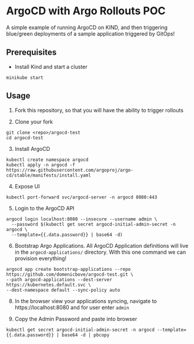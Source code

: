 # ArgoCD with Argo Rollouts POC

A simple example of running ArgoCD on KIND, and then triggering blue/green deployments of a sample application triggered by GitOps!

## Prerequisites
- Install Kind and start a cluster
```
minikube start
```

## Usage
1. Fork this repository, so that you will have the ability to trigger rollouts

2. Clone your fork
```
git clone <repo>/argocd-test
cd argocd-test
```

3. Install ArgoCD
```
kubectl create namespace argocd
kubectl apply -n argocd -f https://raw.githubusercontent.com/argoproj/argo-cd/stable/manifests/install.yaml
``` 

4. Expose UI
```
kubectl port-forward svc/argocd-server -n argocd 8080:443
```

5. Login to the ArgoCD API
```
argocd login localhost:8080 --insecure --username admin \
  --password $(kubectl get secret argocd-initial-admin-secret -n argocd \
  --template={{.data.password}} | base64 -d)
```

6. Bootstrap Argo Applications. All ArgoCD Application definitions will live in the `argocd-applications/` directory. With this one command we can provision everything!
```
argocd app create bootstrap-applications --repo https://github.com/domenicbove/argocd-test.git \
--path argocd-applications --dest-server https://kubernetes.default.svc \
--dest-namespace default --sync-policy auto
```

8. In the browser view your applications syncing, navigate to https://localhost:8080 and for user enter `admin`

7. Copy the Admin Password and paste into browser
```
kubectl get secret argocd-initial-admin-secret -n argocd --template={{.data.password}} | base64 -d | pbcopy
```

